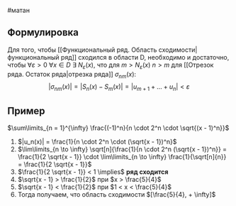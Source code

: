 #матан 
## Формулировка
Для того, чтобы [[Функциональный ряд. Область сходимости|функциональный ряд]] сходился в области D, необходимо и достаточно, чтобы $\forall \varepsilon > 0 \ \forall x \in D \ \exists \ N_{\varepsilon}(x)$, что для $m > N_{\varepsilon}(x) \ n > m$ для [[Отрезок ряда. Остаток ряда|отрезка ряда]] $\sigma_{nm}(x)$: 
$$|\sigma_{nm}(x)| = |S_n(x) - S_m(x)| = |u_{m + 1} + \dots + u_n| < \varepsilon$$

## Пример
$\sum\limits_{n = 1}^{\infty} \frac{(-1)^n}{n \cdot 2^n \cdot \sqrt{(x - 1)^n}}$
1. $|u_n(x)| = \frac{1}{n \cdot 2^n \cdot (\sqrt{x - 1})^n}$
2. $\lim\limits_{n \to \infty} \sqrt[n]{\frac{1}{n \cdot 2^n (\sqrt{x - 1})^n}} = \frac{1}{2 \sqrt{x - 1}} \cdot \lim\limits_{n \to \infty} \frac{1}{\sqrt[n]{n}} = \frac{1}{2 \sqrt{x - 1}}$
3. $\frac{1}{2 \sqrt{x - 1}} < 1 \implies$ **ряд сходится**
4. $\sqrt{x - 1} > \frac{1}{2}$ при $x > \frac{5}{4}$
5. $\sqrt{x - 1} < \frac{1}{2}$ при $1 < x < \frac{5}{4}$
6. Тогда получаем, что область сходимости $[\frac{5}{4}, + \infty]$